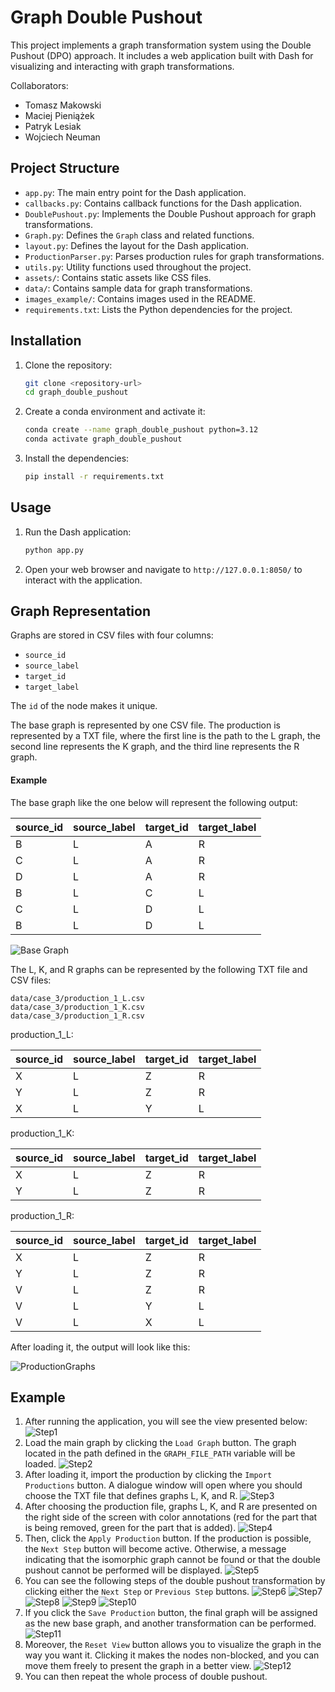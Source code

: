 # Graph Double Pushout

This project implements a graph transformation system using the Double Pushout (DPO) approach. It includes a web application built with Dash for visualizing and interacting with graph transformations.

Collaborators:
- Tomasz Makowski
- Maciej Pieniążek
- Patryk Lesiak
- Wojciech Neuman

## Project Structure

- `app.py`: The main entry point for the Dash application.
- `callbacks.py`: Contains callback functions for the Dash application.
- `DoublePushout.py`: Implements the Double Pushout approach for graph transformations.
- `Graph.py`: Defines the `Graph` class and related functions.
- `layout.py`: Defines the layout for the Dash application.
- `ProductionParser.py`: Parses production rules for graph transformations.
- `utils.py`: Utility functions used throughout the project.
- `assets/`: Contains static assets like CSS files.
- `data/`: Contains sample data for graph transformations.
- `images_example/`: Contains images used in the README.
- `requirements.txt`: Lists the Python dependencies for the project.

## Installation

1. Clone the repository:
    ```sh
    git clone <repository-url>
    cd graph_double_pushout
    ```

2. Create a conda environment and activate it:
    ```sh
    conda create --name graph_double_pushout python=3.12
    conda activate graph_double_pushout
    ```

3. Install the dependencies:
    ```sh
    pip install -r requirements.txt
    ```

## Usage

1. Run the Dash application:
    ```sh
    python app.py
    ```

2. Open your web browser and navigate to `http://127.0.0.1:8050/` to interact with the application.

## Graph Representation

Graphs are stored in CSV files with four columns:
- `source_id`
- `source_label`
- `target_id`
- `target_label`

The `id` of the node makes it unique.

The base graph is represented by one CSV file. The production is represented by a TXT file, where the first line is the path to the L graph, the second line represents the K graph, and the third line represents the R graph.

#### Example

The base graph like the one below will represent the following output:

| source_id   | source_label   | target_id   | target_label   |
|:------------|:---------------|:------------|:---------------|
| B           | L              | A           | R              |
| C           | L              | A           | R              |
| D           | L              | A           | R              |
| B           | L              | C           | L              |
| C           | L              | D           | L              |
| B           | L              | D           | L              |

![Base Graph](./images_example/base_graph.png)

The L, K, and R graphs can be represented by the following TXT file and CSV files:

```
data/case_3/production_1_L.csv
data/case_3/production_1_K.csv
data/case_3/production_1_R.csv
```

production_1_L:

| source_id   | source_label   | target_id   | target_label   |
|:------------|:---------------|:------------|:---------------|
| X           | L              | Z           | R              |
| Y           | L              | Z           | R              |
| X           | L              | Y           | L              |

production_1_K:

| source_id   | source_label   | target_id   | target_label   |
|:------------|:---------------|:------------|:---------------|
| X           | L              | Z           | R              |
| Y           | L              | Z           | R              |

production_1_R:

| source_id   | source_label   | target_id   | target_label   |
|:------------|:---------------|:------------|:---------------|
| X           | L              | Z           | R              |
| Y           | L              | Z           | R              |
| V           | L              | Z           | R              |
| V           | L              | Y           | L              |
| V           | L              | X           | L              |

After loading it, the output will look like this:

![ProductionGraphs](./images_example/production_graphs.png)

## Example

1. After running the application, you will see the view presented below: ![Step1](./images_example/step1.png)
2. Load the main graph by clicking the `Load Graph` button. The graph located in the path defined in the `GRAPH_FILE_PATH` variable will be loaded. ![Step2](./images_example/step2.png)
3. After loading it, import the production by clicking the `Import Productions` button. A dialogue window will open where you should choose the TXT file that defines graphs L, K, and R. ![Step3](./images_example/step3.png)
4. After choosing the production file, graphs L, K, and R are presented on the right side of the screen with color annotations (red for the part that is being removed, green for the part that is added). ![Step4](./images_example/step4.png)
5. Then, click the `Apply Production` button. If the production is possible, the `Next Step` button will become active. Otherwise, a message indicating that the isomorphic graph cannot be found or that the double pushout cannot be performed will be displayed. ![Step5](./images_example/step5.png)
6. You can see the following steps of the double pushout transformation by clicking either the `Next Step` or `Previous Step` buttons. ![Step6](./images_example/step6.png) ![Step7](./images_example/step7.png) ![Step8](./images_example/step8.png) ![Step9](./images_example/step9.png) ![Step10](./images_example/step10.png)
7. If you click the `Save Production` button, the final graph will be assigned as the new base graph, and another transformation can be performed. ![Step11](./images_example/step11.png)
8. Moreover, the `Reset View` button allows you to visualize the graph in the way you want it. Clicking it makes the nodes non-blocked, and you can move them freely to present the graph in a better view. ![Step12](./images_example/step12.png)
9. You can then repeat the whole process of double pushout.
